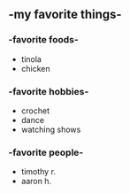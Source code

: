## -my favorite things-
### -favorite foods-
- tinola
- chicken 
### -favorite hobbies-
- crochet
- dance
- watching shows
### -favorite people-
- timothy r.
- aaron h.